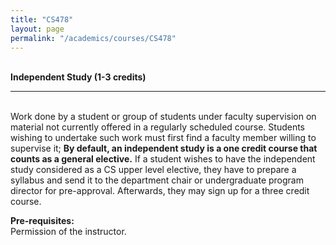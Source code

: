 ```yaml
---
title: "CS478"
layout: page
permalink: "/academics/courses/CS478"
---
```




\
**Independent Study (1-3 credits)**

---

\
Work done by a student or group of students under faculty supervision on material not currently offered in a regularly scheduled course. Students wishing to undertake such work must first find a faculty member willing to supervise it; **By default, an independent study is a one credit course that counts as a general elective.** If a student wishes to have the independent study considered as a CS upper level elective, they have to prepare a syllabus and send it to the department chair or undergraduate program director for pre-approval. Afterwards, they may sign up for a three credit course. 

**Pre-requisites:**
\
Permission of the instructor.
